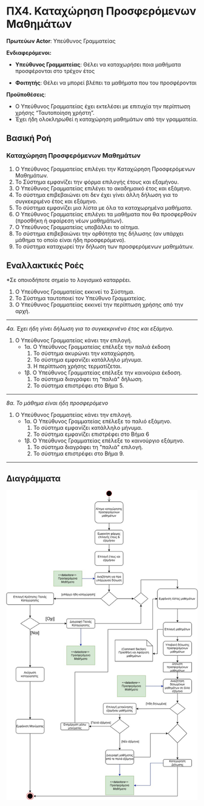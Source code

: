 # ΠΧ4. Καταχώρηση Προσφερόμενων Μαθημάτων

**Πρωτεύων Actor**: Υπεύθυνος Γραμματείας  

**Ενδιαφερόμενοι:**

- **Υπεύθυνος Γραμματείας**: Θέλει να καταχωρήσει ποια μαθήματα προσφέρονται στο τρέχον έτος

- **Φοιτητής**: Θέλει να μπορεί βλέπει τα μαθήματα που του προσφέρονται

**Προϋποθέσεις**: 
- Ο Υπεύθυνος Γραμματείας έχει εκτελέσει με επιτυχία την περίπτωση χρήσης “Ταυτοποίηση χρήστη”. 
- Έχει ήδη ολοκληρωθεί η καταχώρηση μαθημάτων από την γραμματεία.

## Βασική Ροή

### Καταχώρηση Προσφερόμενων Μαθημάτων
1. Ο Υπεύθυνος Γραμματείας επιλέγει την Καταχώρηση Προσφερόμενων Μαθημάτων.
2. Το Σύστημα εμφανίζει την φόρμα επιλογής έτους και εξαμήνου.
3. Ο Υπεύθυνος Γραμματείας επιλέγει το ακαδημαικό έτος και εξάμηνο.
4. Το σύστημα επιβεβαιώνει οτι δεν έχει γίνει άλλη δήλωση για το συγκεκριμένο έτος και εξάμηνο.
5. Το σύστημα εμφανίζει μια λίστα με όλα τα καταχωρημένα μαθήματα.
6. Ο Υπεύθυνος Γραμματείας επιλέγει τα μαθήματα που θα προσφερθούν (προσθήκη ή αφαίρεση νέων μαθημάτων).
7. Ο Υπεύθυνος Γραμματείας υποβάλλει το αίτημα.
8. Το σύστημα επιβεβαιώνει την ορθότητα της δήλωσης (αν υπάρχει μάθημα το οποίο είναι ήδη προσφερόμενο).
9. Το σύστημα καταχωρεί την δήλωση των προσφερόμενων μαθημάτων.

## Εναλλακτικές Ροές

*Σε οποιοδήποτε σημείο το λογισμικό καταρρέει.
1. Ο Υπεύθυνος Γραμματείας εκκινεί το Σύστημα.
2. Το Σύστημα ταυτοποιεί τον Υπεύθυνο Γραμματείας.
3. Ο Υπεύθυνος Γραμματείας εκκινεί την περίπτωση χρήσης από την αρχή.
---

*4α. Έχει ήδη γίνει δήλωση για το συγκεκρινένο έτος και εξάμηνο.*
1. Ο Υπεύθυνος Γραμματείας κάνει την επιλογή.
    * 1α. Ο Υπεύθυνος Γραμματείας επέλεξε την παλιά έκδοση
        1. Το σύστημα ακυρώνει την καταχώρηση.
        2. Το σύστημα εμφανίζει κατάλληλο μήνυμα.  
        3. Η περίπτωση χρήσης τερματίζεται.
    * 1β. Ο Υπεύθυνος Γραμματείας επέλεξε την καινούρια έκδοση.
        1. Το σύστημα διαγράφει τη "παλιά" δήλωση.
        2. Το σύστημα επιστρέφει στο Βήμα 5. 
---
*8α. Το μάθημα είναι ήδη προσφερόμενο*
1. Ο Υπεύθυνος Γραμματείας κάνει την επιλογή.
    * 1α. Ο Υπεύθυνος Γραμματείας επέλεξε το παλιό εξάμηνο.
        1. Το σύστημα εμφανίζει κατάλληλο μήνυμα.  
        2.  Το σύστημα εμφανίζει επιστρέφει στο Βήμα 6
    * 1β. Ο Υπεύθυνος Γραμματείας επέλεξε το καινούργιο εξάμηνο.
        1. Το σύστημα διαγράφει τη "παλιά" επιλογή.
        2. Το σύστημα επιστρέφει στο Βήμα 9.
---
## Διαγράμματα

![Use Case 4: Offered Subjects Registration](uml/requirements/useCase4.jpg)
